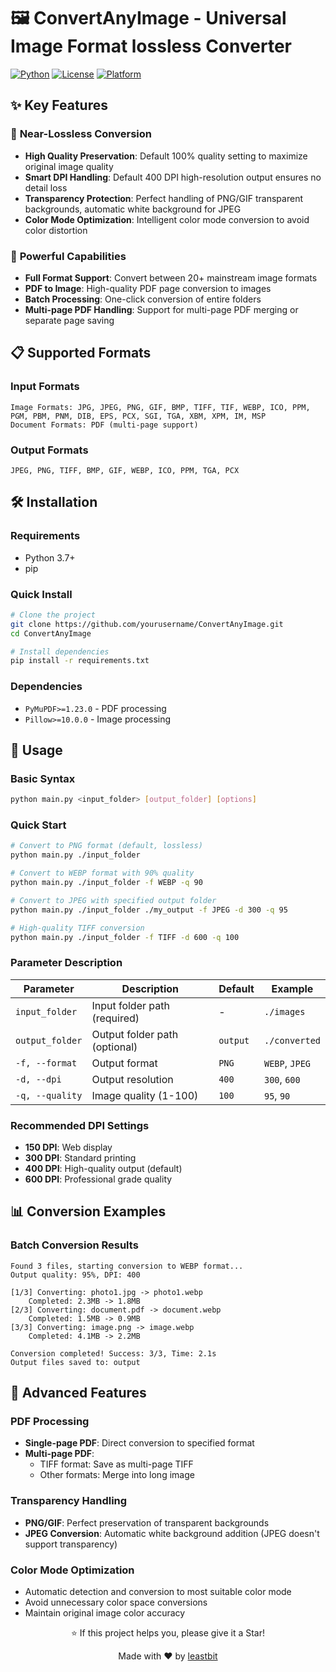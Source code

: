 # 🖼️ ConvertAnyImage - Universal Image Format lossless Converter

[![Python](https://img.shields.io/badge/Python-3.7+-blue.svg)](https://www.python.org/)
[![License](https://img.shields.io/badge/License-Custom-green.svg)](LICENSE)
[![Platform](https://img.shields.io/badge/Platform-Windows%20%7C%20Linux%20%7C%20macOS-lightgrey.svg)]()

## ✨ Key Features

### 🎯 **Near-Lossless Conversion**
- **High Quality Preservation**: Default 100% quality setting to maximize original image quality
- **Smart DPI Handling**: Default 400 DPI high-resolution output ensures no detail loss
- **Transparency Protection**: Perfect handling of PNG/GIF transparent backgrounds, automatic white background for JPEG
- **Color Mode Optimization**: Intelligent color mode conversion to avoid color distortion

### 🚀 **Powerful Capabilities**
- **Full Format Support**: Convert between 20+ mainstream image formats
- **PDF to Image**: High-quality PDF page conversion to images
- **Batch Processing**: One-click conversion of entire folders
- **Multi-page PDF Handling**: Support for multi-page PDF merging or separate page saving

## 📋 Supported Formats

### Input Formats
```
Image Formats: JPG, JPEG, PNG, GIF, BMP, TIFF, TIF, WEBP, ICO, PPM, PGM, PBM, PNM, DIB, EPS, PCX, SGI, TGA, XBM, XPM, IM, MSP
Document Formats: PDF (multi-page support)
```

### Output Formats
```
JPEG, PNG, TIFF, BMP, GIF, WEBP, ICO, PPM, TGA, PCX
```

## 🛠️ Installation

### Requirements
- Python 3.7+
- pip

### Quick Install
```bash
# Clone the project
git clone https://github.com/yourusername/ConvertAnyImage.git
cd ConvertAnyImage

# Install dependencies
pip install -r requirements.txt
```

### Dependencies
- `PyMuPDF>=1.23.0` - PDF processing
- `Pillow>=10.0.0` - Image processing

## 🚀 Usage

### Basic Syntax
```bash
python main.py <input_folder> [output_folder] [options]
```

### Quick Start
```bash
# Convert to PNG format (default, lossless)
python main.py ./input_folder

# Convert to WEBP format with 90% quality
python main.py ./input_folder -f WEBP -q 90

# Convert to JPEG with specified output folder
python main.py ./input_folder ./my_output -f JPEG -d 300 -q 95

# High-quality TIFF conversion
python main.py ./input_folder -f TIFF -d 600 -q 100
```

### Parameter Description

| Parameter | Description | Default | Example |
|-----------|-------------|---------|---------|
| `input_folder` | Input folder path (required) | - | `./images` |
| `output_folder` | Output folder path (optional) | `output` | `./converted` |
| `-f, --format` | Output format | `PNG` | `WEBP`, `JPEG` |
| `-d, --dpi` | Output resolution | `400` | `300`, `600` |
| `-q, --quality` | Image quality (1-100) | `100` | `95`, `90` |

### Recommended DPI Settings
- **150 DPI**: Web display
- **300 DPI**: Standard printing
- **400 DPI**: High-quality output (default)
- **600 DPI**: Professional grade quality

## 📊 Conversion Examples

### Batch Conversion Results
```
Found 3 files, starting conversion to WEBP format...
Output quality: 95%, DPI: 400

[1/3] Converting: photo1.jpg -> photo1.webp
    Completed: 2.3MB -> 1.8MB
[2/3] Converting: document.pdf -> document.webp  
    Completed: 1.5MB -> 0.9MB
[3/3] Converting: image.png -> image.webp
    Completed: 4.1MB -> 2.2MB

Conversion completed! Success: 3/3, Time: 2.1s
Output files saved to: output
```

## 🔧 Advanced Features

### PDF Processing
- **Single-page PDF**: Direct conversion to specified format
- **Multi-page PDF**: 
  - TIFF format: Save as multi-page TIFF
  - Other formats: Merge into long image

### Transparency Handling
- **PNG/GIF**: Perfect preservation of transparent backgrounds
- **JPEG Conversion**: Automatic white background addition (JPEG doesn't support transparency)

### Color Mode Optimization
- Automatic detection and conversion to most suitable color mode
- Avoid unnecessary color space conversions
- Maintain original image color accuracy

<div align="center">

⭐ If this project helps you, please give it a Star!

Made with ❤️ by [leastbit](https://github.com/leastbit)

</div>